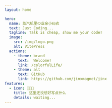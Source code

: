 ```yaml
---
layout: home

hero:
  name: 蒸汽机里の业余小码农
  text: Just Coding... 
  tagline: Talk is cheap, show me your code!
  image:
    src: /img/logo.png
    alt: VitePress
  actions:
    - theme: brand
      text:  Welcome!
      link: /colorfulLife/
    - theme: alt
      text: GitHub
      link: https://github.com/jinxmagnet/jinx
features:
  - icon: 🧑🏼‍💻‍
    title: 这里还没想好写点什么
    details: waiting...
---
```

